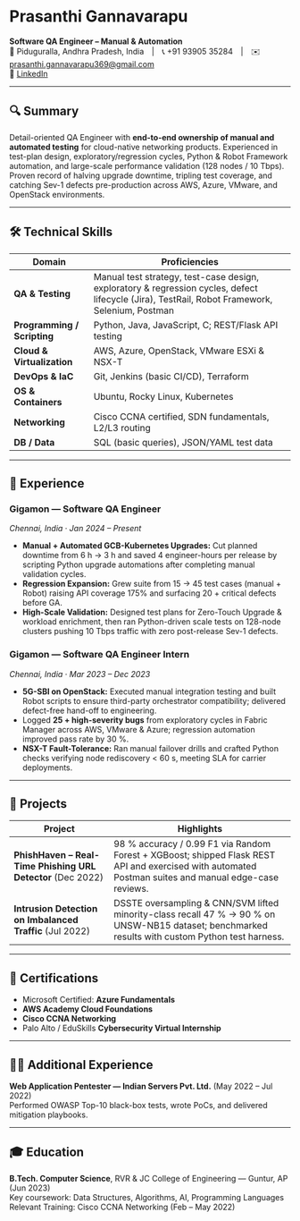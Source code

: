 # Prasanthi Gannavarapu

**Software QA Engineer – Manual & Automation**  
📍 Piduguralla, Andhra Pradesh, India | 📞 +91 93905 35284 | ✉️ prasanthi.gannavarapu369@gmail.com  
🔗 [LinkedIn](https://www.linkedin.com/in/prasanthi-gannavarapu)

---

## 🔍 Summary
Detail-oriented QA Engineer with **end-to-end ownership of manual and automated testing** for cloud-native networking products. Experienced in test-plan design, exploratory/regression cycles, Python & Robot Framework automation, and large-scale performance validation (128 nodes / 10 Tbps). Proven record of halving upgrade downtime, tripling test coverage, and catching Sev-1 defects pre-production across AWS, Azure, VMware, and OpenStack environments.

---

## 🛠️ Technical Skills

| **Domain** | **Proficiencies** |
|------------|------------------|
| **QA & Testing** | Manual test strategy, test-case design, exploratory & regression cycles, defect lifecycle (Jira), TestRail, Robot Framework, Selenium, Postman |
| **Programming / Scripting** | Python, Java, JavaScript, C; REST/Flask API testing |
| **Cloud & Virtualization** | AWS, Azure, OpenStack, VMware ESXi & NSX-T |
| **DevOps & IaC** | Git, Jenkins (basic CI/CD), Terraform |
| **OS & Containers** | Ubuntu, Rocky Linux, Kubernetes |
| **Networking** | Cisco CCNA certified, SDN fundamentals, L2/L3 routing |
| **DB / Data** | SQL (basic queries), JSON/YAML test data |

---

## 💼 Experience

### Gigamon — Software QA Engineer  
*Chennai, India · Jan 2024 – Present*

- **Manual + Automated GCB-Kubernetes Upgrades:** Cut planned downtime from 6 h → 3 h and saved 4 engineer-hours per release by scripting Python upgrade automations after completing manual validation cycles.  
- **Regression Expansion:** Grew suite from 15 → 45 test cases (manual + Robot) raising API coverage 175% and surfacing 20 + critical defects before GA.  
- **High-Scale Validation:** Designed test plans for Zero-Touch Upgrade & workload enrichment, then ran Python-driven scale tests on 128-node clusters pushing 10 Tbps traffic with zero post-release Sev-1 defects.  

### Gigamon — Software QA Engineer Intern  
*Chennai, India · Mar 2023 – Dec 2023*

- **5G-SBI on OpenStack:** Executed manual integration testing and built Robot scripts to ensure third-party orchestrator compatibility; delivered defect-free hand-off to engineering.  
- Logged **25 + high-severity bugs** from exploratory cycles in Fabric Manager across AWS, VMware & Azure; regression automation improved pass rate by 30 %.  
- **NSX-T Fault-Tolerance:** Ran manual failover drills and crafted Python checks verifying node rediscovery < 60 s, meeting SLA for carrier deployments.

---

## 🧪 Projects

| Project | Highlights |
|---------|------------|
| **PhishHaven – Real-Time Phishing URL Detector** (Dec 2022) | 98 % accuracy / 0.99 F1 via Random Forest + XGBoost; shipped Flask REST API and exercised with automated Postman suites and manual edge-case reviews. |
| **Intrusion Detection on Imbalanced Traffic** (Jul 2022) | DSSTE oversampling & CNN/SVM lifted minority-class recall 47 % → 90 % on UNSW-NB15 dataset; benchmarked results with custom Python test harness. |

---

## 📜 Certifications
- Microsoft Certified: **Azure Fundamentals**  
- **AWS Academy Cloud Foundations**  
- **Cisco CCNA Networking**  
- Palo Alto / EduSkills **Cybersecurity Virtual Internship**

---

## 🧑‍💻 Additional Experience
**Web Application Pentester — Indian Servers Pvt. Ltd.** (May 2022 – Jul 2022)  
Performed OWASP Top-10 black-box tests, wrote PoCs, and delivered mitigation playbooks.

---

## 🎓 Education
**B.Tech. Computer Science**, RVR & JC College of Engineering — Guntur, AP (Jun 2023)  
Key coursework: Data Structures, Algorithms, AI, Programming Languages  
Relevant Training: Cisco CCNA Networking (Feb – May 2022)
